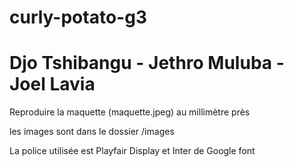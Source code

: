 # curly-potato-g3

# Djo Tshibangu - Jethro Muluba - Joel Lavia

Reproduire la maquette (maquette.jpeg) au millimètre près

les images sont dans le dossier /images

La police utilisée est Playfair Display et Inter de Google font